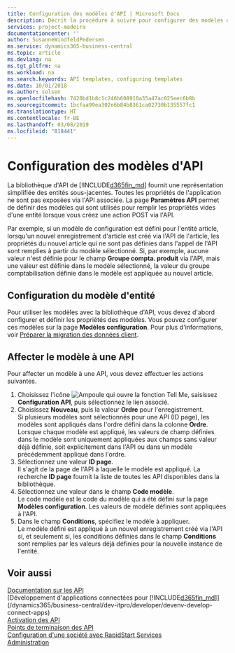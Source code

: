 ```yaml
---
title: Configuration des modèles d'API | Microsoft Docs
description: Décrit la procédure à suivre pour configurer des modèles d'API pour Dynamics 365 Business Central.
services: project-madeira
documentationcenter: ''
author: SusanneWindfeldPedersen
ms.service: dynamics365-business-central
ms.topic: article
ms.devlang: na
ms.tgt_pltfrm: na
ms.workload: na
ms.search.keywords: API templates, configuring templates
ms.date: 10/01/2018
ms.author: solsen
ms.openlocfilehash: 7420bd1b8c1c246b608910a35a47ac025eec6b8b
ms.sourcegitcommit: 1bcfaa99ea302e6b84b8361ca02730b135557fc1
ms.translationtype: HT
ms.contentlocale: fr-BE
ms.lasthandoff: 03/08/2019
ms.locfileid: "818441"
---
```

# <a name="configuring-api-templates"></a>Configuration des modèles d'API
La bibliothèque d'API de [!INCLUDE[d365fin_md](includes/d365fin_md.md)] fournit une représentation simplifiée des entités sous-jacentes. Toutes les propriétés de l'application ne sont pas exposées via l'API associée. La page **Paramètres API** permet de définir des modèles qui sont utilisés pour remplir les propriétés vides d'une entité lorsque vous créez une action POST via l'API. 

Par exemple, si un modèle de configuration est défini pour l'entité article, lorsqu'un nouvel enregistrement d'article est créé via l'API de l'article, les propriétés du nouvel article qui ne sont pas définies dans l'appel de l'API sont remplies à partir du modèle sélectionné. Si, par exemple, aucune valeur n'est définie pour le champ **Groupe compta. produit** via l'API, mais une valeur est définie dans le modèle sélectionné, la valeur du groupe comptabilisation définie dans le modèle est appliquée au nouvel article. 

## <a name="setting-up-the-entity-template"></a>Configuration du modèle d'entité
Pour utiliser les modèles avec la bibliothèque d'API, vous devez d'abord configurer et définir les propriétés des modèles. Vous pouvez configurer ces modèles sur la page **Modèles configuration**. Pour plus d'informations, voir [Préparer la migration des données client](admin-use-templates-to-prepare-customer-data-for-migration.md). 

## <a name="assign-the-template-to-an-api"></a>Affecter le modèle à une API

Pour affecter un modèle à une API, vous devez effectuer les actions suivantes.

1. Choisissez l'icône ![Ampoule qui ouvre la fonction Tell Me](media/ui-search/search_small.png "Dites-moi ce que vous voulez faire"), saisissez **Configuration API**, puis sélectionnez le lien associé.
2. Choisissez **Nouveau**, puis la valeur **Ordre** pour l'enregistrement.  
Si plusieurs modèles sont sélectionnés pour une API (ID page), les modèles sont appliqués dans l'ordre défini dans la colonne **Ordre**.   
Lorsque chaque modèle est appliqué, les valeurs de champ définies dans le modèle sont uniquement appliquées aux champs sans valeur déjà définie, soit explicitement dans l'API ou dans un modèle précédemment appliqué dans l'ordre. 
3. Sélectionnez une valeur **ID page**.  
Il s'agit de la page de l'API à laquelle le modèle est appliqué. La recherche **ID page** fournit la liste de toutes les API disponibles dans la bibliothèque.
4. Sélectionnez une valeur dans le champ **Code modèle**.  
Le code modèle est le code du modèle qui a été défini sur la page **Modèles configuration**. Les valeurs de modèle définies sont appliquées à l'API. 
5. Dans le champ **Conditions**, spécifiez le modèle à appliquer.  
Le modèle défini est appliqué à un nouvel enregistrement créé via l'API si, et seulement si, les conditions définies dans le champ **Conditions** sont remplies par les valeurs déjà définies pour la nouvelle instance de l'entité.

## <a name="see-also"></a>Voir aussi
[Documentation sur les API](/dynamics-nav/fin-graph)  
[Développement d'applications connectées pour [!INCLUDE[d365fin_md](includes/d365fin_md.md)]](/dynamics365/business-central/dev-itpro/developer/devenv-develop-connect-apps)  
[Activation des API](/dynamics-nav/enabling-apis-for-dynamics-nav)  
[Points de terminaison des API](/dynamics-nav/endpoints-apis-for-dynamics)  
[Configuration d'une société avec RapidStart Services](admin-set-up-a-company-with-rapidstart.md)  
[Administration](admin-setup-and-administration.md)